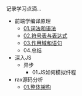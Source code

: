 记录学习点滴...
- 前端学编译原理
    - [01.词法和语法](/javascript/tdop/01.词法和语法.md)
    - [02.符号表与表达式](/javascript/tdop/02.符号表与表达式.md)
    - [03.作用域和语句](/javascript/tdop/03.作用域和语句.md)
    - 04.总结
- 深入JS
    - 异步
        - 01.JS如何模拟纤程
- rax源码分析
    - [01.整体架构](/source/rax/index)
